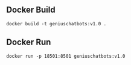 

## Docker Build
```shell
docker build -t geniuschatbots:v1.0 .
```

## Docker Run
```shell
docker run -p 18501:8501 geniuschatbots:v1.0
```